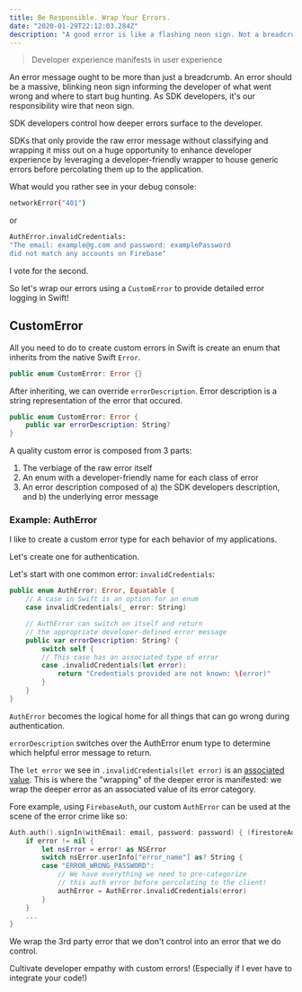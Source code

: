 ```yaml
---
title: Be Responsible. Wrap Your Errors.
date: "2020-01-29T22:12:03.284Z"
description: "A good error is like a flashing neon sign. Not a breadcrumb."
---
```


<blockquote>Developer experience manifests in user experience</blockquote>

An error message ought to be more than just a breadcrumb. An error should be a massive, blinking neon sign informing the developer of what went wrong and where to start bug hunting. As SDK developers, it's our responsibility wire that neon sign.

SDK developers control how deeper errors surface to the developer.

SDKs that only provide the raw error message without classifying and wrapping it miss out on a huge opportunity to enhance developer experience by leveraging a developer-friendly wrapper to house generic errors before percolating them up to the application.

What would you rather see in your debug console:

<div class="impl">

```bash
networkError("401")
```

</div>

or

<div class="impl">

```bash
AuthError.invalidCredentials:
"The email: example@g.com and password: examplePassword
did not match any accounts on Firebase"
```

</div>

I vote for the second.

So let's wrap our errors using a `CustomError` to provide detailed error logging in Swift!

<h2>CustomError</h2>

All you need to do to create custom errors in Swift is create an enum that inherits from the native Swift `Error`.

<div class="impl">

```swift
public enum CustomError: Error {}
```

</div>

After inheriting, we can override `errorDescription`. Error description is a string representation of the error that occured.

<div class="impl">

```swift
public enum CustomError: Error {
    public var errorDescription: String?
}
```

</div>

A quality custom error is composed from 3 parts:

1. The verbiage of the raw error itself
2. An enum with a developer-friendly name for each class of error
3. An error description composed of a) the SDK developers description, and b) the underlying error message

<h3>Example: AuthError</h3>

I like to create a custom error type for each behavior of my applications.

Let's create one for authentication.

Let's start with one common error: `invalidCredentials`:

<div class="impl">

```swift
public enum AuthError: Error, Equatable {
    // A case in Swift is an option for an enum
    case invalidCredentials(_ error: String)

    // AuthError can switch on itself and return
    // the appropriate developer-defined error message
    public var errorDescription: String? {
        switch self {
        // This case has an associated type of error
        case .invalidCredentials(let error):
            return "Credentials provided are not known: \(error)"
        }
    }
}
```

</div>

`AuthError` becomes the logical home for all things that can go wrong during authentication.

`errorDescription` switches over the AuthError enum type to determine which helpful error message to return.

The `let error` we see in `.invalidCredentials(let error)` is an [associated value](https://docs.swift.org/swift-book/LanguageGuide/Enumerations.html). This is where the "wrapping" of the deeper error is manifested: we wrap the deeper error as an associated value of its error category.

Fore example, using `FirebaseAuth`, our custom `AuthError` can be used at the scene of the error crime like so:

<div class="impl">

```swift
Auth.auth().signIn(withEmail: email, password: password) { (firestoreAuthResult, error) in
    if error != nil {
        let nsError = error! as NSError
        switch nsError.userInfo["error_name"] as? String {
        case "ERROR_WRONG_PASSWORD":
            // We have everything we need to pre-categorize
            // this auth error before percolating to the client!
            authError = AuthError.invalidCredentials(error)
        }
    }
    ...
}
```

</div>

We wrap the 3rd party error that we don't control into an error that we do control.

Cultivate developer empathy with custom errors! (Especially if I ever have to integrate your code!)
